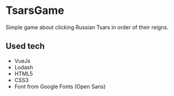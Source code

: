 # TsarsGame

Simple game about clicking Russian Tsars in order of their reigns.

## Used tech
- VueJs
- Lodash
- HTML5
- CSS3
- Font from Google Fonts (Open Sans)